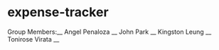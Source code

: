# expense-tracker
Group Members:__
  Angel Penaloza __ 
  John Park __
  Kingston Leung __
  Tonirose Virata __

